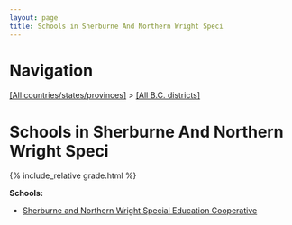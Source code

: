 ```yaml
---
layout: page
title: Schools in Sherburne And Northern Wright Speci
---
```

# Navigation

[[All countries/states/provinces]](../..) > [[All B.C. districts]](..)

# Schools in Sherburne And Northern Wright Speci

{% include_relative grade.html %}

**Schools:**

- [Sherburne and Northern Wright Special Education Cooperative](Sherburne_and_Northern_Wright_Special_Education_Cooperative.md)
